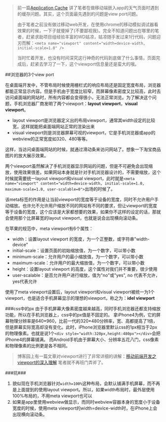 > 前一篇[Application Cache](http://www.qiaokaka.com/blog/detail/2/54ab81b9fa8aa39607010b15) 讲了笔者在做移动端嵌入app的天气页面时遇到的缓存问题。其实，这个页面最先遇到的问题是view port问题。
>
> 由于笔者之前没有做过移动web开发，在使用chrome的移动模拟调试器看效果的时候，一下子就傻掉了(不要鄙视我)。完全不知道问题出在哪里的笔者，赶紧求助项目组经验丰富的WD姑凉，姑凉随手发过来1行代码，问题迎刃而解：`<meta name="viewport" content="width=device-width, initial-scale=1.0" />`
>
> 当时忙着开发，也没有时间深究这行神奇的代码到底做了什么事情，页面完成后，赶紧去学习了一下，这个viewport信息量还是蛮大的哦。

##浏览器的3个view port

在桌面端开发中，不管布局时候使用栅栏式的响应布局还是固定宽度布局，浏览器都能正常显示内容。但是手机由于宽度比较窄，而屏幕像素密度又比较高，此时去访问桌面端的网站时，所有内容都会变得很小，无法正常浏览。为了解决这个问题，手机浏览器厂商发明了两个viewport：**layout viewport**，**visual viewport**。

- layout viewport是浏览器定义出的布局viewport，通常其width设定的比较宽，这样就能把桌面端网站正常的渲染出来
- visual viewport则是浏览器屏幕可视的viewport，它是手机浏览器或app的webview的正常宽度如320、480等等。

这样，当访问桌面端网站的时候，就通过滑动条来访问网站了。想象一下淘宝商品图片的放大展示效果。

两个viewport虽然解决了手机浏览器显示网站的问题，但是不可避免会出现缩放，使用效果很差。如果网站本身就是针对手机浏览器设计的，不需要缩放，这个时候就需要统一layout viewport和visual viewport，此时就是`<meta name="viewport" content="width=device-width, initial-scale=1.0, maximum-scale=1.0, user-scalable=0">`出场的时候了。

该meta标签的作用是让当前viewport的宽度等于设备的宽度，同时不允许用户手动缩放。也许允不允许用户缩放不同的网站有不同的要求，但让viewport的宽度等于设备的宽度，这个应该是大家都想要的效果，如果你不这样的设定的话，那就会使用那个比屏幕宽的layout viewport，也就是说会出现横向滚动条。

在苹果的规范中，meta viewport有6个属性：

- width：设置layout viewport 的宽度，为一个正整数，或字符串"width-device"
- initial-scale：设置页面的初始缩放值，为一个数字，可以带小数
- minimum-scale：允许用户的最小缩放值，为一个数字，可以带小数
- maximum-scale：允许用户的最大缩放值，为一个数字，可以带小数
- height：设置layout viewport 的高度，这个属性对我们并不重要，很少使用
- user-scalable：是否允许用户进行缩放，值为"no"或"yes", no 代表不允许，yes代表允许

使用了meta viewport设置后，layout viewport和visual viewport被统一为1个viewport，也是适合手机屏幕显示的理想的viewport，称之为：**idel viewport**

###css中的px
由于手机屏幕大像素密度越来越高，同时手机浏览器还都支持缩放功能，所以在手机浏览器上，css中的px值是不固定的。
拿iPhone4为例，它的屏幕物理分辨率是640\*960，比前一代的320\*480分辨率，宽、高都提高了1倍，但是屏幕实际宽高却没有变化。此时，iPhone浏览器里默认css的1px相当于2px的物理像素。也就是说1个`<div style="width:320px,height:480px"></div>`会把iPhone4的屏幕铺满。
而Android手机由于屏幕大小、分辨率五花八门，css像素和物理像素的比例更是各不相同。

> 博客园上有一篇文章对viewport进行了非常详细的讲解：[移动前端开发之viewport的深入理解](http://www.cnblogs.com/2050/p/3877280.html)
> 笔者就不再班门弄斧了。

###坑###
1. 貌似现在手机浏览器针对`width=100%`这种布局，会默认铺满手机屏幕，而不再是上面提到的使用layout viewport。所以，如果width布局时，最外层使用100%布局的，不用meta viewport也可以
2. 如果是app里使用webview做显示，而同时webview容器本身的宽度小于设备宽度的时候，使用meta viewport的width=device-width时，在iPhone上会出现横向滚动条。